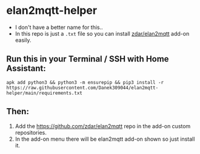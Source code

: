 # elan2mqtt-helper
- I don't have a better name for this..
- In this repo is just a `.txt` file so you can install [zdar/elan2mqtt](https://github.com/zdar/elan2mqtt) add-on easily.

## Run this in your Terminal / SSH with Home Assistant:
`apk add python3 && python3 -m ensurepip && pip3 install -r https://raw.githubusercontent.com/Danek309044/elan2mqtt-helper/main/requirements.txt`
## Then:
1. Add the https://github.com/zdar/elan2mqtt repo in the add-on custom repositories.
2. In the add-on menu there will be elan2mqtt add-on shown so just install it.
